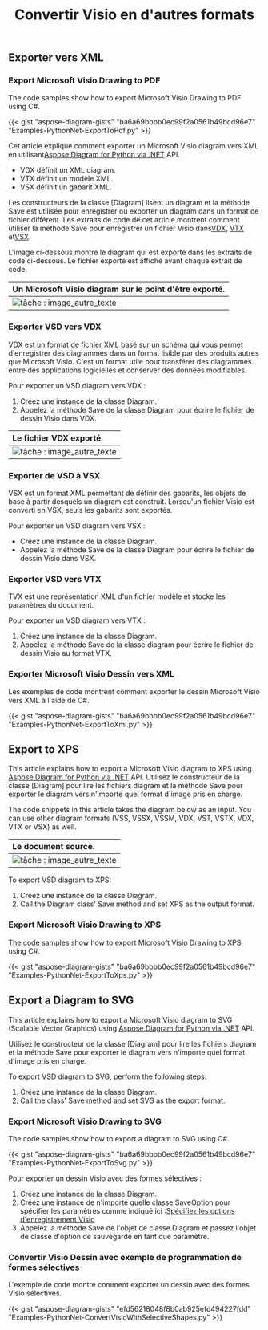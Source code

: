 ﻿---
title:  Convertir Visio en d'autres formats
linktitle:  Convertir Visio en d'autres formats
type: docs
weight: 40
url: /fr/python-net/convert-visio-to-other-files/
description: This topic show you how to Aspose.Diagram allows to convert Visio to SVG,XPS,XML,XAML formats. Convert VSD, VSS, VDW, VST, VSDX, VSSX, VSTX, VSDM, VSTM,VSSM to SVG,XPS,XML,XAML with a few lines of code.
---
## **Exporter vers XML**
### **Export Microsoft Visio Drawing to PDF**
The code samples show how to export Microsoft Visio Drawing to PDF using C#.

{{< gist "aspose-diagram-gists" "ba6a69bbbb0ec99f2a0561b49bcd96e7" "Examples-PythonNet-ExportToPdf.py" >}}

 Cet article explique comment exporter un Microsoft Visio diagram vers XML en utilisant[Aspose.Diagram for Python via .NET](https://products.aspose.com/diagram/python-net/) API.

- VDX définit un XML diagram.
- VTX définit un modèle XML.
- VSX définit un gabarit XML.

 Les constructeurs de la classe [Diagram] lisent un diagram et la méthode Save est utilisée pour enregistrer ou exporter un diagram dans un format de fichier différent. Les extraits de code de cet article montrent comment utiliser la méthode Save pour enregistrer un fichier Visio dans[VDX](https://docs.aspose.com/diagram/python-net/save-visio-document/), [VTX](https://docs.aspose.com/diagram/python-net/save-visio-document/) et[VSX](https://docs.aspose.com/diagram/python-net/save-visio-document/).

L'image ci-dessous montre le diagram qui est exporté dans les extraits de code ci-dessous. Le fichier exporté est affiché avant chaque extrait de code.

|**Un Microsoft Visio diagram sur le point d'être exporté.**|
|:- |
|![tâche : image_autre_texte](how-to-convert-a-visio-diagram_3.png)|

### **Exporter VSD vers VDX**
VDX est un format de fichier XML basé sur un schéma qui vous permet d'enregistrer des diagrammes dans un format lisible par des produits autres que Microsoft Visio. C'est un format utile pour transférer des diagrammes entre des applications logicielles et conserver des données modifiables.

Pour exporter un VSD diagram vers VDX :

1. Créez une instance de la classe Diagram.
1. Appelez la méthode Save de la classe Diagram pour écrire le fichier de dessin Visio dans VDX.

|**Le fichier VDX exporté.**|
|:- |
|![tâche : image_autre_texte](how-to-convert-a-visio-diagram_4.png)|

### **Exporter de VSD à VSX**
VSX est un format XML permettant de définir des gabarits, les objets de base à partir desquels un diagram est construit. Lorsqu'un fichier Visio est converti en VSX, seuls les gabarits sont exportés.

Pour exporter un VSD diagram vers VSX :

- Créez une instance de la classe Diagram.
- Appelez la méthode Save de la classe Diagram pour écrire le fichier de dessin Visio dans VSX.
### **Exporter VSD vers VTX**
TVX est une représentation XML d'un fichier modèle et stocke les paramètres du document.

Pour exporter un VSD diagram vers VTX :

1. Créez une instance de la classe Diagram.
1. Appelez la méthode Save de la classe diagram pour écrire le fichier de dessin Visio au format VTX.
### **Exporter Microsoft Visio Dessin vers XML**
Les exemples de code montrent comment exporter le dessin Microsoft Visio vers XML à l'aide de C#.

{{< gist "aspose-diagram-gists" "ba6a69bbbb0ec99f2a0561b49bcd96e7" "Examples-PythonNet-ExportToXml.py" >}}

## **Export to XPS**
This article explains how to export a Microsoft Visio diagram to XPS using [Aspose.Diagram for Python via .NET](https://products.aspose.com/diagram/python-net/) API.
Utilisez le constructeur de la classe [Diagram] pour lire les fichiers diagram et la méthode Save pour exporter le diagram vers n'importe quel format d'image pris en charge.

The code snippets in this article takes the diagram below as an input. You can use other diagram formats (VSS, VSSX, VSSM, VDX, VST, VSTX, VDX, VTX or VSX) as well.

|**Le document source.**|
|:- |
|![tâche : image_autre_texte](how-to-convert-a-visio-diagram_5.png)|


To export VSD diagram to XPS:

1. Créez une instance de la classe Diagram.
1. Call the Diagram class' Save method and set XPS as the output format.
### **Export Microsoft Visio Drawing to XPS**
The code samples show how to export Microsoft Visio Drawing to XPS using C#.

{{< gist "aspose-diagram-gists" "ba6a69bbbb0ec99f2a0561b49bcd96e7" "Examples-PythonNet-ExportToXps.py" >}}

## **Export a Diagram to SVG**
This article explains how to export a Microsoft Visio diagram to SVG (Scalable Vector Graphics) using [Aspose.Diagram for Python via .NET](https://products.aspose.com/diagram/python-net/) API.

Utilisez le constructeur de la classe [Diagram] pour lire les fichiers diagram et la méthode Save pour exporter le diagram vers n'importe quel format d'image pris en charge.

To export VSD diagram to SVG, perform the following steps:

1. Créez une instance de la classe Diagram.
1. Call the class' Save method and set SVG as the export format.
### **Export Microsoft Visio Drawing to SVG**
The code samples show how to export a diagram to SVG using C#.

{{< gist "aspose-diagram-gists" "ba6a69bbbb0ec99f2a0561b49bcd96e7" "Examples-PythonNet-ExportToSvg.py" >}}

Pour exporter un dessin Visio avec des formes sélectives :

1. Créez une instance de la classe Diagram.
1. Créez une instance de n'importe quelle classe SaveOption pour spécifier les paramètres comme indiqué ici :[Spécifiez les options d'enregistrement Visio](https://docs.aspose.com/diagram/python-net/save-visio-document/#specifying-visio-save-options)
1. Appelez la méthode Save de l'objet de classe Diagram et passez l'objet de classe d'option de sauvegarde en tant que paramètre.
### **Convertir Visio Dessin avec exemple de programmation de formes sélectives**
L'exemple de code montre comment exporter un dessin avec des formes Visio sélectives.

{{< gist "aspose-diagram-gists" "efd56218048f8b0ab925efd494227fdd" "Examples-PythonNet-ConvertVisioWithSelectiveShapes.py" >}}